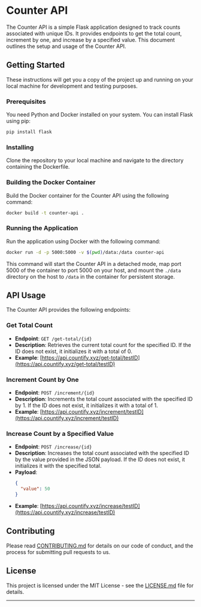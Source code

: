# Counter API

The Counter API is a simple Flask application designed to track counts associated with unique IDs. It provides endpoints to get the total count, increment by one, and increase by a specified value. This document outlines the setup and usage of the Counter API.

## Getting Started

These instructions will get you a copy of the project up and running on your local machine for development and testing purposes.

### Prerequisites

You need Python and Docker installed on your system. You can install Flask using pip:

```bash
pip install flask
```

### Installing

Clone the repository to your local machine and navigate to the directory containing the Dockerfile.

### Building the Docker Container

Build the Docker container for the Counter API using the following command:

```bash
docker build -t counter-api .
```

### Running the Application

Run the application using Docker with the following command:

```bash
docker run -d -p 5000:5000 -v $(pwd)/data:/data counter-api
```

This command will start the Counter API in a detached mode, map port 5000 of the container to port 5000 on your host, and mount the `./data` directory on the host to `/data` in the container for persistent storage.

## API Usage

The Counter API provides the following endpoints:

### Get Total Count

- **Endpoint**: `GET /get-total/{id}`
- **Description**: Retrieves the current total count for the specified ID. If the ID does not exist, it initializes it with a total of 0.
- **Example**: [https://api.countify.xyz/get-total/testID](https://api.countify.xyz/get-total/testID)

### Increment Count by One

- **Endpoint**: `POST /increment/{id}`
- **Description**: Increments the total count associated with the specified ID by 1. If the ID does not exist, it initializes it with a total of 1.
- **Example**: [https://api.countify.xyz/increment/testID](https://api.countify.xyz/increment/testID)

### Increase Count by a Specified Value

- **Endpoint**: `POST /increase/{id}`
- **Description**: Increases the total count associated with the specified ID by the value provided in the JSON payload. If the ID does not exist, it initializes it with the specified total.
- **Payload**:
  ```json
  {
    "value": 50
  }
  ```
- **Example**: [https://api.countify.xyz/increase/testID](https://api.countify.xyz/increase/testID)

## Contributing

Please read [CONTRIBUTING.md](#) for details on our code of conduct, and the process for submitting pull requests to us.

## License

This project is licensed under the MIT License - see the [LICENSE.md](LICENSE.md) file for details.

---
